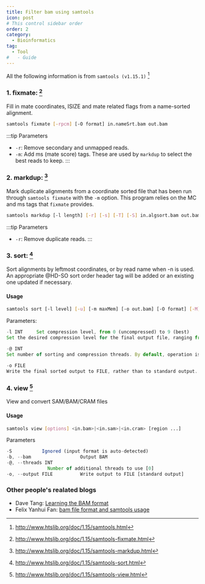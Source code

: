 ```yaml
---
title: Filter bam using samtools
icon: post
# This control sidebar order
order: 2
category:
  - Bioinformatics
tag:
  - Tool
#   - Guide
---
```


All the following information is from `samtools (v1.15.1)` [^samtools]

### 1. fixmate: [^fixmate]
Fill in mate coordinates, ISIZE and mate related flags from a name-sorted alignment.

```sh
samtools fixmate [-rpcm] [-O format] in.nameSrt.bam out.bam
```

:::tip Parameters
- `-r`: Remove secondary and unmapped reads.
- `-m`: Add ms (mate score) tags. These are used by `markdup` to select the best reads to keep.
:::

### 2. markdup: [^markdup]
Mark duplicate alignments from a coordinate sorted file that has been run through `samtools fixmate` with the `-m` option. This program relies on the MC and ms tags that `fixmate` provides.
```sh
samtools markdup [-l length] [-r] [-s] [-T] [-S] in.algsort.bam out.bam
```

:::tip Parameters
- `-r`: Remove duplicate reads.
:::

### 3. sort: [^sort]
Sort alignments by leftmost coordinates, or by read name when -n is used. An appropriate @HD-SO sort order header tag will be added or an existing one updated if necessary.
#### Usage
```sh
samtools sort [-l level] [-u] [-m maxMem] [-o out.bam] [-O format] [-M] [-K kmerLen] [-n] [-t tag] [-T tmpprefix] [-@ threads] [in.sam|in.bam|in.cram]
```
Parameters:
```js
-l INT     Set compression level, from 0 (uncompressed) to 9 (best) 
Set the desired compression level for the final output file, ranging from 0 (uncompressed) or 1 (fastest but minimal compression) to 9 (best compression but slowest to write), similarly to gzip(1)'s compression level setting.

-@ INT
Set number of sorting and compression threads. By default, operation is single-threaded.

-o FILE
Write the final sorted output to FILE, rather than to standard output.
```
### 4. view [^view]
View and convert SAM/BAM/CRAM files
#### Usage
```sh
samtools view [options] <in.bam>|<in.sam>|<in.cram> [region ...]
```

Parameters
```js
-S           Ignored (input format is auto-detected)
-b, --bam                  Output BAM
-@, --threads INT
               Number of additional threads to use [0]
-o, --output FILE          Write output to FILE [standard output]
```

### Other people's realated blogs
- Dave Tang: [Learning the BAM format](https://davetang.github.io/learning_bam_file/)
- Felix Yanhui Fan: [bam file format and samtools usage](https://felixfan.github.io/bam-sam/)

[^samtools]:http://www.htslib.org/doc/1.15/samtools.html
[^fixmate]:http://www.htslib.org/doc/1.15/samtools-fixmate.html
[^sort]:http://www.htslib.org/doc/1.15/samtools-sort.html
[^markdup]:http://www.htslib.org/doc/1.15/samtools-markdup.html
[^view]:http://www.htslib.org/doc/1.15/samtools-view.html